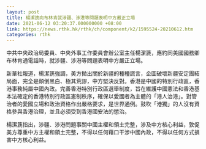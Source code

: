 ```yaml
---
layout: post
title: 楊潔篪向布林肯就涉疆、涉港等問題表明中方嚴正立場
date: 2021-06-12 03:20:37.000000000 +08:00
link: https://news.rthk.hk/rthk/ch/component/k2/1595524-20210612.htm
categories: rthk
---
```


中共中央政治局委員、中央外事工作委員會辦公室主任楊潔篪，應約同美國國務卿布林肯通電話時，就涉疆、涉港等問題表明中方嚴正立場。

新華社報道，楊潔篪強調，美方拋出關於新疆的種種謊言，企圖破壞新疆安定團結局面，完全是顛倒黑白、極其荒謬，中方堅決反對。香港是中國的特別行政區，香港事務純屬中國內政。完善香港特別行政區選舉制度，旨在維護中國憲法和香港基本法確定的香港特別行政區憲制秩序，確保以愛國者為主體的「港人治港」。對管治者的愛國立場和政治資格作出嚴格要求，是世界通例。鼓吹「港獨」的人沒有資格參與香港治理，並且必須受到香港國安法的懲治。

楊潔篪指出，涉疆、涉港問題事關中國主權和領土完整，涉及中方核心利益，敦促美方尊重中方主權和領土完整，不得以任何藉口干涉中國內政，不得以任何方式損害中方核心利益。
